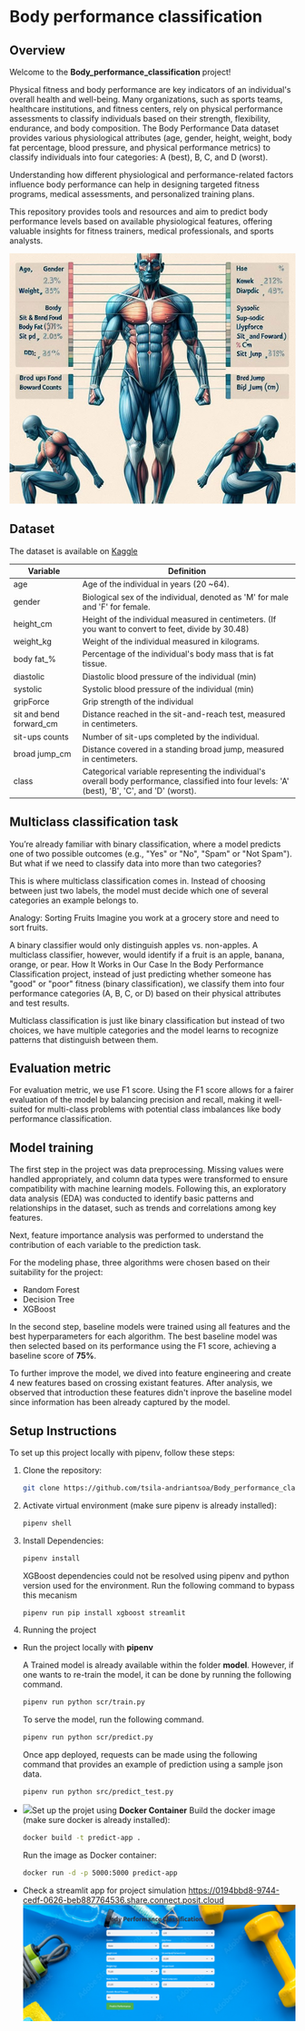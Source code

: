 # Body performance classification
## Overview

Welcome to the **Body_performance_classification** project! 

Physical fitness and body performance are key indicators of an individual's overall health and well-being. Many organizations, such as sports teams, healthcare institutions, and fitness centers, rely on physical performance assessments to classify individuals based on their strength, flexibility, endurance, and body composition. The Body Performance Data dataset provides various physiological attributes (age, gender, height, weight, body fat percentage, blood pressure, and physical performance metrics) to classify individuals into four categories: A (best), B, C, and D (worst).

Understanding how different physiological and performance-related factors influence body performance can help in designing targeted fitness programs, medical assessments, and personalized training plans. 

This repository provides tools and resources and aim to predict body performance levels based on available physiological features, offering valuable insights for fitness trainers, medical professionals, and sports analysts.

![Body performance classification](https://github.com/tsila-andriantsoa/Body_performance_classification/blob/main/img/body_performance_classification.jpeg)

## Dataset

The dataset is available on [Kaggle](https://www.kaggle.com/datasets/kukuroo3/body-performance-data)

| Variable | Definition |
|------------------|-----------------|
| age | Age of the individual in years (20 ~64). |
| gender | Biological sex of the individual, denoted as 'M' for male and 'F' for female. |
| height_cm | Height of the individual measured in centimeters. (If you want to convert to feet, divide by 30.48) |
| weight_kg | Weight of the individual measured in kilograms. |
| body fat_% | Percentage of the individual's body mass that is fat tissue. |
| diastolic | Diastolic blood pressure of the individual (min) |
| systolic | Systolic blood pressure of the individual (min) |
| gripForce | Grip strength of the individual |
| sit and bend forward_cm | Distance reached in the sit-and-reach test, measured in centimeters. |
| sit-ups counts | Number of sit-ups completed by the individual. |
| broad jump_cm | Distance covered in a standing broad jump, measured in centimeters. |
| class | Categorical variable representing the individual's overall body performance, classified into four levels: 'A' (best), 'B', 'C', and 'D' (worst). |

## Multiclass classification task

You’re already familiar with binary classification, where a model predicts one of two possible outcomes (e.g., "Yes" or "No", "Spam" or "Not Spam"). But what if we need to classify data into more than two categories?

This is where multiclass classification comes in. Instead of choosing between just two labels, the model must decide which one of several categories an example belongs to.

Analogy: Sorting Fruits
Imagine you work at a grocery store and need to sort fruits.

A binary classifier would only distinguish apples vs. non-apples.
A multiclass classifier, however, would identify if a fruit is an apple, banana, orange, or pear.
How It Works in Our Case
In the Body Performance Classification project, instead of just predicting whether someone has "good" or "poor" fitness (binary classification), we classify them into four performance categories (A, B, C, or D) based on their physical attributes and test results.

Multiclass classification is just like binary classification but instead of two choices, we have multiple categories and the model learns to recognize patterns that distinguish between them.

## Evaluation metric

For evaluation metric, we use F1 score. Using the F1 score allows for a fairer evaluation of the model by balancing precision and recall, making it well-suited for multi-class problems with potential class imbalances like body performance classification.

## Model training

The first step in the project was data preprocessing. Missing values were handled appropriately, and column data types were transformed to ensure compatibility with machine learning models. Following this, an exploratory data analysis (EDA) was conducted to identify basic patterns and relationships in the dataset, such as trends and correlations among key features.

Next, feature importance analysis was performed to understand the contribution of each variable to the prediction task.

For the modeling phase, three algorithms were chosen based on their suitability for the project:

- Random Forest
- Decision Tree
- XGBoost

In the second step, baseline models were trained using all features and the best hyperparameters for each algorithm. The best baseline model was then selected based on its performance using the F1 score, achieving a baseline score of **75%**.

To further improve the model, we dived into feature engineering and create 4 new features based on crossing existant features. After analysis, we observed that introduction these features didn't inprove the baseline model since information has been already captured by the model.

## Setup Instructions

To set up this project locally with pipenv, follow these steps:

1. Clone the repository:
   ```bash
   git clone https://github.com/tsila-andriantsoa/Body_performance_classification.git
   ```

2. Activate virtual environment (make sure pipenv is already installed):
   ```bash
   pipenv shell
   ```

3. Install Dependencies:
   ```bash
   pipenv install
   ```
   XGBoost dependencies could not be resolved using pipenv and python version used for the environment. Run the following command to bypass this mecanism
   ```bash
   pipenv run pip install xgboost streamlit
   ```
   
4. Running the project

- Run the project locally with **pipenv**

  A Trained model is already available within the folder **model**. However, if one wants to re-train the model, it can be done by running the following command.
   ```bash
   pipenv run python scr/train.py
   ```
   
  To serve the model, run the following command.
   ```bash
   pipenv run python scr/predict.py
   ```
   
  Once app deployed, requests can be made using the following command that provides an example of prediction using a sample json data.
   ```bash
   pipenv run python src/predict_test.py
   ```
   
   
- <a href="https://skillicons.dev"><img src="https://skillicons.dev/icons?i=docker"></a>Set up the projet using **Docker Container**
  Build the docker image (make sure docker is already installed):
   ```bash
   docker build -t predict-app .
   ```

  Run the image as Docker container:
   ```bash
   docker run -d -p 5000:5000 predict-app
   ```   

- Check a streamlit app for project simulation https://0194bbd8-9744-cedf-0626-beb887764536.share.connect.posit.cloud
![Body performance classification](https://github.com/tsila-andriantsoa/Body_performance_classification/blob/main/img/streamlit.PNG)
  
